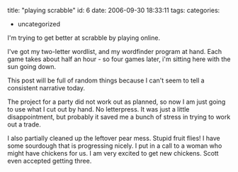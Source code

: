 title: "playing scrabble"
id: 6
date: 2006-09-30 18:33:11
tags: 
categories: 
- uncategorized

I'm trying to get better at scrabble by playing online.  

I've got my two-letter wordlist, and my wordfinder program at hand.  Each game takes about half an hour - so four games later, i'm sitting here with the sun going down.  

This post will be full of random things because I can't seem to tell a consistent narrative today.  

The project for a party did not work out as planned, so now I am just going to use what I cut out by hand.  No letterpress.  It was just a little disappointment, but probably it saved me a bunch of stress in trying to work out a trade.

I also partially cleaned up the leftover pear mess.  Stupid fruit flies!  I have some sourdough that is progressing nicely.  I put in a call to a woman who might have chickens for us.  I am very excited to get new chickens.  Scott even accepted getting three.
